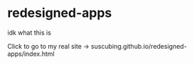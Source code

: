 # redesigned-apps
idk what this is

Click to go to my real site -> suscubing.github.io/redesigned-apps/index.html
